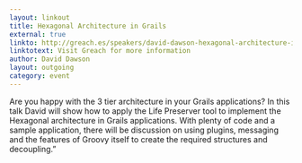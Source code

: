 ```yaml
---
layout: linkout
title: Hexagonal Architecture in Grails
external: true
linkto: http://greach.es/speakers/david-dawson-hexagonal-architecture-in-grails/
linktotext: Visit Greach for more information
author: David Dawson
layout: outgoing
category: event
---
```

Are you happy with the 3 tier architecture in your Grails applications? 
In this talk David will show how to apply the Life Preserver tool to implement the Hexagonal architecture in Grails applications. With plenty of code and a sample application, there will be discussion on using plugins, messaging and the features of Groovy itself to create the required structures and decoupling.”
